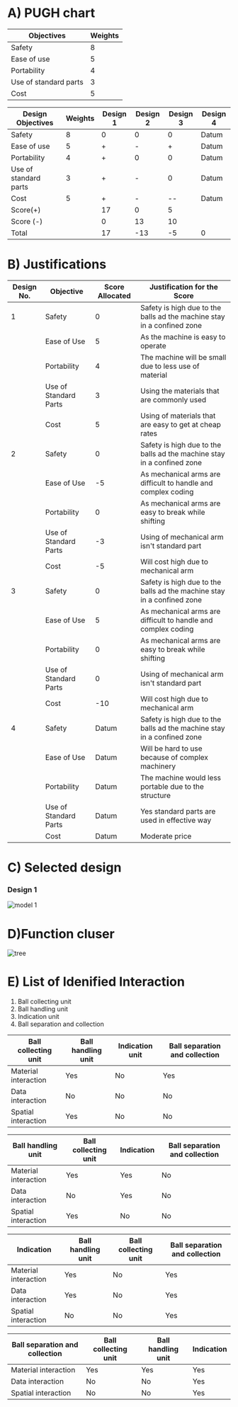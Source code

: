 # A) PUGH chart

|Objectives|	Weights|
|----------|-----------|
|Safety|	8|
|Ease of use	|5|
|Portability|	4|
|Use of standard parts|	3|
|Cost|	5|



|Design Objectives|	Weights	|Design 1|	Design 2|	Design 3|	Design 4|
|------------------|-----------|--------|-------------|------------------|-----------------|
|Safety	                |8	|0	|0	|0	|Datum|
|Ease of use	        |5	|+	|-	|+	|Datum|
|Portability	        |4	|+	|0	|0	|Datum|
|Use of standard parts	|3	|+	|-	|0	|Datum|
|Cost                   |5	|+	|-	|--	|Datum|
|Score(+)|      	        |17	|0      |5	|      |
|Score (-)|		        |0	|13	|10	|      |
|Total	|	                |17	|-13	|-5	|0     |

# B) Justifications

|Design No.	|Objective	|Score Allocated	|Justification for the Score|
|---------------|---------------|----------------------------|----------------------|
|1	|Safety	                |0	|Safety is high due to the balls ad the machine stay in a confined zone|
|	|Ease of Use	        |5	|As the machine is easy to operate|
|	|Portability	        |4	|The machine will be small due to less use of material|
|	|Use of Standard Parts	|3	|Using the materials that are commonly used|
|	|Cost	                |5	|Using of materials that are easy to get at cheap rates|
|2	|Safety	                |0	|Safety is high due to the balls ad the machine stay in a confined zone|
|	|Ease of Use	        |-5	| As mechanical arms are difficult to handle and complex coding|
|	|Portability	        |0	|As mechanical arms are easy to break while shifting|
|	|Use of Standard Parts	|-3	|Using of mechanical arm isn't standard part |
|	|Cost	                |-5	|Will cost high due to mechanical arm|
|3	|Safety	                |0	|Safety is high due to the balls ad the machine stay in a confined zone|
|	|Ease of Use	        |5	|As mechanical arms are difficult to handle and complex coding|
|	|Portability	        |0	|As mechanical arms are easy to break while shifting|
|	|Use of Standard Parts	|0	|Using of mechanical arm isn't standard part|
|	|Cost	                |-10	|Will cost high due to mechanical arm|
|4	|Safety	                |Datum	|Safety is high due to the balls ad the machine stay in a confined zone|
|	|Ease of Use	        |Datum	|Will be hard to use because of complex machinery|
|	|Portability	        |Datum	|The machine would less portable due to  the structure|
|	|Use of Standard Parts	|Datum	|Yes standard parts are used in effective way|
|	|Cost	                |Datum	|Moderate price|


# C)  Selected design
### Design 1
![model 1](https://user-images.githubusercontent.com/83586900/127592489-bc1066f1-d2a3-4097-93ea-3d4c54ab7e98.jpg)



# D)Function cluser
![tree](https://i.ibb.co/FbGPhK2/Picture1.jpg)





# E) List of Idenified Interaction

1. Ball collecting unit
2. Ball handling unit
3. Indication unit
4. Ball separation and collection

|Ball collecting unit| Ball handling unit| Indication unit |Ball separation and collection|
|--------------------|-------------------|------------|-------------------|
|Material interaction|Yes|No|Yes|
|Data interaction |No| No|No|
|Spatial interaction |Yes| No|No|

 




|Ball handling unit| Ball collecting unit| Indication|Ball separation and collection|
|------------------|--------------------|----------|-------------------|
|Material interaction| Yes|Yes|No|
|Data interaction|No|Yes|No|
|Spatial interaction|Yes|No|No|





|Indication|Ball handling unit|Ball collecting unit|Ball separation and collection|
|----------|------------------|--------------------|-------------------|
|Material interaction|Yes|No|Yes|
|Data interaction|Yes|No|Yes|
|Spatial interaction|No|No|Yes|



|Ball separation and collection|Ball collecting unit| Ball handling unit| Indication |
|------------------------------|---------------------|-------------------|------------|
|Material interaction|Yes|Yes|Yes|
|Data interaction|No|No|Yes|
|Spatial interaction|No|No|Yes|
 


